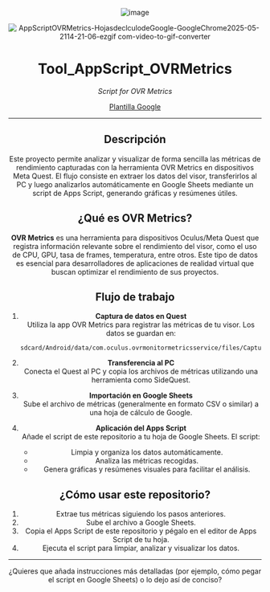 <header>


![image](https://github.com/user-attachments/assets/609fd8b8-58a6-4535-8905-492fdabf8666)

![AppScriptOVRMetrics-HojasdeclculodeGoogle-GoogleChrome2025-05-2114-21-06-ezgif com-video-to-gif-converter](https://github.com/user-attachments/assets/907cf7bc-2a85-4ac0-8b9b-406ed122abf2)

# Tool_AppScript_OVRMetrics

_Script for OVR Metrics_

[Plantilla Google](https://docs.google.com/spreadsheets/d/1h8ZbjseN19Wsh2SDeQPGN5gP2F9hPnXVY85pLLXE1xw/copy)

---

## Descripción

Este proyecto permite analizar y visualizar de forma sencilla las métricas de rendimiento capturadas con la herramienta OVR Metrics en dispositivos Meta Quest. El flujo consiste en extraer los datos del visor, transferirlos al PC y luego analizarlos automáticamente en Google Sheets mediante un script de Apps Script, generando gráficas y resúmenes útiles.

## ¿Qué es OVR Metrics?

**OVR Metrics** es una herramienta para dispositivos Oculus/Meta Quest que registra información relevante sobre el rendimiento del visor, como el uso de CPU, GPU, tasa de frames, temperatura, entre otros. Este tipo de datos es esencial para desarrolladores de aplicaciones de realidad virtual que buscan optimizar el rendimiento de sus proyectos.

## Flujo de trabajo

1. **Captura de datos en Quest**  
   Utiliza la app OVR Metrics para registrar las métricas de tu visor. Los datos se guardan en:
   ```
   sdcard/Android/data/com.oculus.ovrmonitormetricsservice/files/CapturedMetrics/
   ```

2. **Transferencia al PC**  
   Conecta el Quest al PC y copia los archivos de métricas utilizando una herramienta como SideQuest.

3. **Importación en Google Sheets**  
   Sube el archivo de métricas (generalmente en formato CSV o similar) a una hoja de cálculo de Google.

4. **Aplicación del Apps Script**  
   Añade el script de este repositorio a tu hoja de Google Sheets. El script:
   - Limpia y organiza los datos automáticamente.
   - Analiza las métricas recogidas.
   - Genera gráficas y resúmenes visuales para facilitar el análisis.

## ¿Cómo usar este repositorio?

1. Extrae tus métricas siguiendo los pasos anteriores.
2. Sube el archivo a Google Sheets.
3. Copia el Apps Script de este repositorio y pégalo en el editor de Apps Script de tu hoja.
4. Ejecuta el script para limpiar, analizar y visualizar los datos.

---

¿Quieres que añada instrucciones más detalladas (por ejemplo, cómo pegar el script en Google Sheets) o lo dejo así de conciso?
